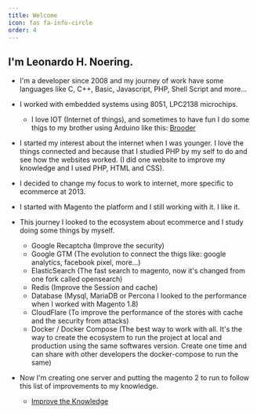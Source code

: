 ```yaml
---
title: Welcome
icon: fas fa-info-circle
order: 4
---
```



## I'm Leonardo H. Noering.
- I'm a developer since 2008 and my journey of work have some languages like C, C++, Basic, Javascript, PHP, Shell Script and more...
- I worked with embedded systems using 8051, LPC2138 microchips.
    - I love IOT (Internet of things), and sometimes to have fun I do some thigs to my brother using Arduino like this: [Brooder](https://github.com/lnoering/chocadeira)
- I started my interest about the internet when I was younger. I love the things connected and because that I studied PHP by my self to do and see how the websites worked. (I did one website to improve my knowledge and I used PHP, HTML and CSS).
- I decided to change my focus to work to internet, more specific to ecommerce at 2013.
- I started with Magento the platform and I still working with it. I like it.


- This journey I looked to the ecosystem about ecommerce and I study doing some things by myself.
    - Google Recaptcha (Improve the security)
    - Google GTM (The evolution to connect the thigs like: google analytics, facebook pixel, more...)
    - ElasticSearch (The fast search to magento, now it's changed from one fork called opensearch)
    - Redis (Improve the Session and cache)
    - Database (Mysql, MariaDB or Percona I looked to the performance when I worked with Magento 1.8)
    - CloudFlare (To improve the performance of the stores with cache and the security from attacks)
    - Docker / Docker Compose (The best way to work with all. It's the way to create the ecosystem to run the project at local and production using the same softwares version. Create one time and can share with other developers the docker-compose to run the same)

- Now I'm creating one server and putting the magento 2 to run to follow this list of improvements to my knowledge.
    - [Improve the Knowledge](https://github.com/lnoering/magento2#readme)